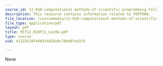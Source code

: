 ```yaml
---
course_id: 12-010-computational-methods-of-scientific-programming-fall-2011
description: This resource contains information related to FORTRAN.
file_location: /coursemedia/12-010-computational-methods-of-scientific-programming-fall-2011/41323518f446914818e9c79b40fad1f6_MIT12_010F11_Lec04.pdf
file_type: application/pdf
layout: pdf
title: MIT12_010F11_Lec04.pdf
type: course
uid: 41323518f446914818e9c79b40fad1f6

---
```

None